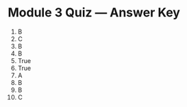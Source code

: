 # Module 3 Quiz — Answer Key

1) B  
2) C  
3) B  
4) B  
5) True  
6) True  
7) A  
8) B  
9) B  
10) C
